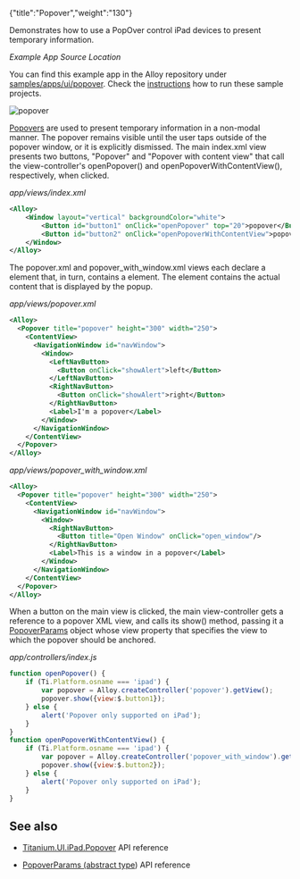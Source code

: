 {"title":"Popover","weight":"130"}

Demonstrates how to use a PopOver control iPad devices to present temporary information.

*Example App Source Location*

You can find this example app in the Alloy repository under [samples/apps/ui/popover](https://github.com/appcelerator/alloy/tree/master/samples/apps/ui/popover). Check the [instructions](/docs/appc/Alloy_Framework/Alloy_Guide/Alloy_Test_Apps/) how to run these sample projects.

![popover](/Images/appc/download/attachments/41845765/popover.gif)

[Popovers](#!/api/Titanium.UI.iPad.Popover) are used to present temporary information in a non-modal manner. The popover remains visible until the user taps outside of the popover window, or it is explicitly dismissed. The main index.xml view presents two buttons, "Popover" and "Popover with content view" that call the view-controller's openPopover() and openPopoverWithContentView(), respectively, when clicked.

*app/views/index.xml*

```xml
<Alloy>
    <Window layout="vertical" backgroundColor="white">
        <Button id="button1" onClick="openPopover" top="20">popover</Button>
        <Button id="button2" onClick="openPopoverWithContentView">popover with content view</Button>
    </Window>
</Alloy>
```

The popover.xml and popover\_with\_window.xml views each declare a <Popover> element that, in turn, contains a <ContentView> element. The <ContentView> element contains the actual content that is displayed by the popup.

*app/views/popover.xml*

```xml
<Alloy>
  <Popover title="popover" height="300" width="250">
    <ContentView>
      <NavigationWindow id="navWindow">
        <Window>
          <LeftNavButton>
            <Button onClick="showAlert">left</Button>
          </LeftNavButton>
          <RightNavButton>
            <Button onClick="showAlert">right</Button>
          </RightNavButton>
          <Label>I'm a popover</Label>
        </Window>
      </NavigationWindow>
    </ContentView>
  </Popover>
</Alloy>
```

*app/views/popover\_with\_window.xml*

```xml
<Alloy>
  <Popover title="popover" height="300" width="250">
    <ContentView>
      <NavigationWindow id="navWindow">
        <Window>
          <RightNavButton>
            <Button title="Open Window" onClick="open_window"/>
          </RightNavButton>
          <Label>This is a window in a popover</Label>
        </Window>
      </NavigationWindow>
    </ContentView>
  </Popover>
</Alloy>
```

When a button on the main view is clicked, the main view-controller gets a reference to a popover XML view, and calls its show() method, passing it a [PopoverParams](#!/api/PopoverParams) object whose view property that specifies the view to which the popover should be anchored.

*app/controllers/index.js*

```javascript
function openPopover() {
    if (Ti.Platform.osname === 'ipad') {
        var popover = Alloy.createController('popover').getView();
        popover.show({view:$.button1});
    } else {
        alert('Popover only supported on iPad');
    }
}
function openPopoverWithContentView() {
    if (Ti.Platform.osname === 'ipad') {
        var popover = Alloy.createController('popover_with_window').getView();
        popover.show({view:$.button2});
    } else {
        alert('Popover only supported on iPad');
    }
}
```

## See also

* [Titanium.UI.iPad.Popover](#!/api/Titanium.UI.iPad.Popover) API reference

* [PopoverParams (abstract type](#!/api/PopoverParams)) API reference
